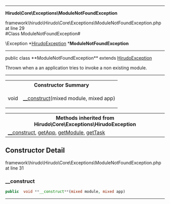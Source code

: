 - - -

**Hirudo\Core\Exceptions\ModuleNotFoundException**
<div class="location">framework\hirudo\Hirudo\Core\Exceptions\ModuleNotFoundException.php at line 29</div>
#Class ModuleNotFoundException#

\Exception
*<a href="https://github.com/JeyDotC/Hirudo-docs/blob/master/hirudo/core/exceptions/hirudoexception.html">HirudoException</a>
        ***ModuleNotFoundException**


- - -

<p class="signature">public  class **ModuleNotFoundException**
extends <a href="https://github.com/JeyDotC/Hirudo-docs/blob/master/hirudo/core/exceptions/hirudoexception.html">HirudoException</a>

</p>

<div class="comment" id="overview_description"><p>Thrown when a an application tries to invoke a non existing module.</p></div>

- - -

<table id="summary_constructor">
<tr><th colspan="2">Constructor Summary</th></tr>
<tr>
<td class="type"> void</td>
<td class="description"><p class="name"><a href="#__construct">__construct</a>(mixed module, mixed app)</p></td>
</tr>
</table>

<table class="inherit">
<tr><th colspan="2">Methods inherited from Hirudo\Core\Exceptions\HirudoException</th></tr>
<tr><td><a href="https://github.com/JeyDotC/Hirudo-docs/blob/master/hirudo/core/exceptions/hirudoexception.html#__construct()">__construct</a>, <a href="https://github.com/JeyDotC/Hirudo-docs/blob/master/hirudo/core/exceptions/hirudoexception.html#getApp()">getApp</a>, <a href="https://github.com/JeyDotC/Hirudo-docs/blob/master/hirudo/core/exceptions/hirudoexception.html#getModule()">getModule</a>, <a href="https://github.com/JeyDotC/Hirudo-docs/blob/master/hirudo/core/exceptions/hirudoexception.html#getTask()">getTask</a></td></tr></table>

<h2 id="detail_method">Constructor Detail</h2>
<div class="location">framework\hirudo\Hirudo\Core\Exceptions\ModuleNotFoundException.php at line 31</div>
<h3 id="__construct()">__construct</h3>

```php
public  void **__construct**(mixed module, mixed app)
```
<div class="details">
</div>

- - -

